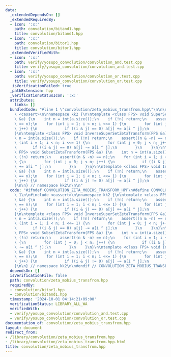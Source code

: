 ```yaml
---
data:
  _extendedDependsOn: []
  _extendedRequiredBy:
  - icon: ':x:'
    path: convolution/bitand1.hpp
    title: convolution/bitand1.hpp
  - icon: ':x:'
    path: convolution/bitor1.hpp
    title: convolution/bitor1.hpp
  _extendedVerifiedWith:
  - icon: ':x:'
    path: verify/yosupo_convolution/convolution_and.test.cpp
    title: verify/yosupo_convolution/convolution_and.test.cpp
  - icon: ':x:'
    path: verify/yosupo_convolution/convolution_or.test.cpp
    title: verify/yosupo_convolution/convolution_or.test.cpp
  _isVerificationFailed: true
  _pathExtension: hpp
  _verificationStatusIcon: ':x:'
  attributes:
    links: []
  bundledCode: "#line 1 \"convolution/zeta_mobius_transfrom.hpp\"\n\n\n\n#include\
    \ <cassert>\n\nnamespace kk2 {\n\ntemplate <class FPS> void SuperSetZetaTransform(FPS\
    \ &a) {\n    int n = int(a.size());\n    if (!n) return;\n    assert((n & -n)\
    \ == n);\n    for (int i = 1; i < n; i <<= 1) {\n        for (int j = 0; j < n;\
    \ j++) {\n            if ((i & j) == 0) a[j] += a[i ^ j];\n        }\n    }\n\
    }\n\ntemplate <class FPS> void InverseSuperSetZetaTransform(FPS &a) {\n    int\
    \ n = int(a.size());\n    if (!n) return;\n    assert((n & -n) == n);\n    for\
    \ (int i = 1; i < n; i <<= 1) {\n        for (int j = 0; j < n; j++) {\n     \
    \       if ((i & j) == 0) a[j] -= a[i ^ j];\n        }\n    }\n}\n\ntemplate <class\
    \ FPS> void SubsetZetaTransform(FPS &a) {\n    int n = int(a.size());\n    if\
    \ (!n) return;\n    assert((n & -n) == n);\n    for (int i = 1; i < n; i <<= 1)\
    \ {\n        for (int j = 0; j < n; j++) {\n            if ((i & j) != 0) a[j]\
    \ += a[i ^ j];\n        }\n    }\n}\n\ntemplate <class FPS> void InverseSubsetZetaTransform(FPS\
    \ &a) {\n    int n = int(a.size());\n    if (!n) return;\n    assert((n & -n)\
    \ == n);\n    for (int i = 1; i < n; i <<= 1) {\n        for (int j = 0; j < n;\
    \ j++) {\n            if ((i & j) != 0) a[j] -= a[i ^ j];\n        }\n    }\n\
    }\n\n} // namespace kk2\n\n\n"
  code: "#ifndef CONVOLUTION_ZETA_MOBIUS_TRANSFORM_HPP\n#define CONVOLUTION_ZETA_MOBIUS_TRANSFORM_HPP\
    \ 1\n\n#include <cassert>\n\nnamespace kk2 {\n\ntemplate <class FPS> void SuperSetZetaTransform(FPS\
    \ &a) {\n    int n = int(a.size());\n    if (!n) return;\n    assert((n & -n)\
    \ == n);\n    for (int i = 1; i < n; i <<= 1) {\n        for (int j = 0; j < n;\
    \ j++) {\n            if ((i & j) == 0) a[j] += a[i ^ j];\n        }\n    }\n\
    }\n\ntemplate <class FPS> void InverseSuperSetZetaTransform(FPS &a) {\n    int\
    \ n = int(a.size());\n    if (!n) return;\n    assert((n & -n) == n);\n    for\
    \ (int i = 1; i < n; i <<= 1) {\n        for (int j = 0; j < n; j++) {\n     \
    \       if ((i & j) == 0) a[j] -= a[i ^ j];\n        }\n    }\n}\n\ntemplate <class\
    \ FPS> void SubsetZetaTransform(FPS &a) {\n    int n = int(a.size());\n    if\
    \ (!n) return;\n    assert((n & -n) == n);\n    for (int i = 1; i < n; i <<= 1)\
    \ {\n        for (int j = 0; j < n; j++) {\n            if ((i & j) != 0) a[j]\
    \ += a[i ^ j];\n        }\n    }\n}\n\ntemplate <class FPS> void InverseSubsetZetaTransform(FPS\
    \ &a) {\n    int n = int(a.size());\n    if (!n) return;\n    assert((n & -n)\
    \ == n);\n    for (int i = 1; i < n; i <<= 1) {\n        for (int j = 0; j < n;\
    \ j++) {\n            if ((i & j) != 0) a[j] -= a[i ^ j];\n        }\n    }\n\
    }\n\n} // namespace kk2\n\n#endif // CONVOLUTION_ZETA_MOBIUS_TRANSFORM_HPP\n"
  dependsOn: []
  isVerificationFile: false
  path: convolution/zeta_mobius_transfrom.hpp
  requiredBy:
  - convolution/bitor1.hpp
  - convolution/bitand1.hpp
  timestamp: '2024-10-01 04:14:21+09:00'
  verificationStatus: LIBRARY_ALL_WA
  verifiedWith:
  - verify/yosupo_convolution/convolution_and.test.cpp
  - verify/yosupo_convolution/convolution_or.test.cpp
documentation_of: convolution/zeta_mobius_transfrom.hpp
layout: document
redirect_from:
- /library/convolution/zeta_mobius_transfrom.hpp
- /library/convolution/zeta_mobius_transfrom.hpp.html
title: convolution/zeta_mobius_transfrom.hpp
---
```

